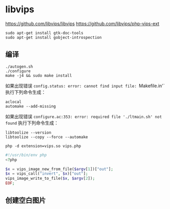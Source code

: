 # libvips

https://github.com/libvips/libvips
https://github.com/libvips/php-vips-ext

```shlel
sudo apt-get install gtk-doc-tools
sudo apt-get install gobject-introspection
```

## 编译

```shell
./autogen.sh
./configure
make -j4 && sudo make install
```

如果出现错误 `config.status: error: cannot find input file: `Makefile.in'` 执行下列命令生成：
```shell
aclocal
automake --add-missing
```

如果出现错误 `configure.ac:353: error: required file './ltmain.sh' not found` 执行下列命令生成：
```shell
libtoolize --version
libtoolize --copy --force --automake
```

```shell
php -d extension=vips.so vips.php
```
```php
#!/usr/bin/env php
<?php

$x = vips_image_new_from_file($argv[1])["out"];
$x = vips_call("invert", $x)["out"];
vips_image_write_to_file($x, $argv[2]);
EOF;
```

## 创建空白图片

```php
```